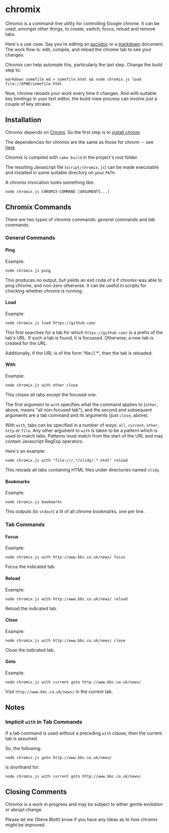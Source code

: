 chromix
=======

Chromix is a command-line utility for controlling Google chrome.  It can be
used, amongst other things, to create, switch, focus, reload and remove tabs.

Here's a use case.  Say you're editing an
[asciidoc](http://www.methods.co.nz/asciidoc/userguide.html) or a
[markdown](http://daringfireball.net/projects/markdown/) document.  The work
flow is: edit, compile, and reload the chrome tab to see your changes.

Chromix can help automate this, particularly the last step.  Change the build step to:
```
markdown somefile.md > somefile.html && node chromix.js load file://$PWD/somefile.html
```
Now, chrome reloads your work every time it changes.  And with suitable key
bindings in your text editor, the build-view process can involve just a couple
of key strokes.

Installation
------------

Chromix depends on [Chromi](https://github.com/smblott-github/chromi).  So the
first step is to [install
chromi](https://github.com/smblott-github/chromi#installation).

The dependencies for chromix are the same as those for chromi -- see
[here](https://github.com/smblott-github/chromi#dependencies).

Chromix is compiled with `cake build` in the project's root folder.

The resulting Javascript file (`script/chromix.js`) can be made executable and
installed in some suitable directory on your `PATH`.

A chromix invocation looks something like:
```
node chromix.js CHROMIX-COMMAND [ARGUMENTS...]
```

Chromix Commands
----------------

There are two types of chromix commands: *general* commands and *tab* commands.

### General Commands

#### Ping

Example:
```
node chromix.js ping
```
This produces no output, but yields an exit code of `0` if chromix was able to
ping chrome, and non-zero otherwise.  It can be useful in scripts for checking
whether chrome is running.

#### Load

Example:
```
node chromix.js load https://github.com/
```
This first searches for a tab for which `https://github.com/` is a prefix of
the tab's URL.  If such a tab is found, it is focussed.  Otherwise, a new tab
is created for the URL.

Additionally, if the URL is of the form 'file://.*', then the tab is
reloaded.

#### With

Example:
```
node chromix.js with other close
```
This closes all tabs except the focused one.

The first argument to `with` specifies what the command applies to (`other`,
above,  means "all non-focused tab"), and the second and subsequent arguments are a tab
command and *its* arguments (just `close`, above).

With `with`, tabs can be specified in a number of ways: `all`, `current`, `other`,
`http` or `file`.  Any other argument to `with` is taken to be a pattern which
is used to match tabs.  Patterns must match from the start of the URL and may
contain Javascript RegExp operators.

Here's an example:
```
node chromix.js with "file:///.*/slidy/.*.html" reload
```
This reloads all tabs containing HTML files under directories named `slidy`.

#### Bookmarks

Example:
```
node chromix.js bookmarks
```
This outputs (to `stdout`) a lit of all chrome bookmarks, one per line.

### Tab Commands

#### Focus

Example:
```
node chromix.js with http://www.bbc.co.uk/news/ focus
```
Focus the indicated tab.

#### Reload

Example:
```
node chromix.js with http://www.bbc.co.uk/news/ reload
```
Reload the indicated tab.

#### Close

Example:
```
node chromix.js with http://www.bbc.co.uk/news/ close
```
Close the indicated tab.

#### Goto

Example:
```
node chromix.js with current goto http://www.bbc.co.uk/news/
```
Visit `http://www.bbc.co.uk/news/` in the current tab.

Notes
-----

### Implicit `with` in Tab Commands

If a tab command is used without a preceding `with` clause, then the current tab is assumed.

So, the following:
```
node chromix.js goto http://www.bbc.co.uk/news/
```
is shorthand for:
```
node chromix.js with current goto http://www.bbc.co.uk/news/
```

Closing Comments
----------------

Chromix is a work in progress and may be subject to either gentle evolution or
abrupt change.

Please let me (Steve Blott) know if you have any ideas as to how chromix might
be improved.

